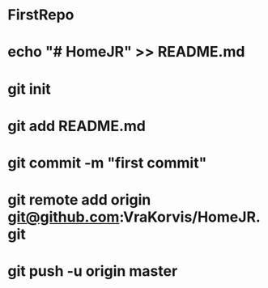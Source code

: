 # FirstRepo
# echo "# HomeJR" >> README.md
# git init 
# git add README.md
# git commit -m "first commit" 
# git remote add origin git@github.com:VraKorvis/HomeJR.git
# git push -u origin master
